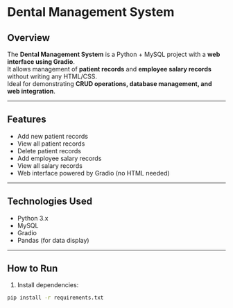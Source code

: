 # Dental Management System

## Overview
The **Dental Management System** is a Python + MySQL project with a **web interface using Gradio**.  
It allows management of **patient records** and **employee salary records** without writing any HTML/CSS.  
Ideal for demonstrating **CRUD operations, database management, and web integration**.

---

## Features
- Add new patient records
- View all patient records
- Delete patient records
- Add employee salary records
- View all salary records
- Web interface powered by Gradio (no HTML needed)

---

## Technologies Used
- Python 3.x
- MySQL
- Gradio
- Pandas (for data display)

---

## How to Run
1. Install dependencies:
```bash
pip install -r requirements.txt
